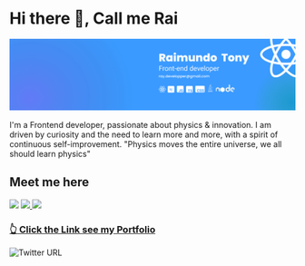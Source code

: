 # Hi there 👋, Call me Rai

<img src="LinkedIn cover - 3(1).png" />

I'm a Frontend developer, passionate about physics & innovation.
I am driven by curiosity and the need to learn more and more, with a spirit of continuous self-improvement.
"Physics moves the entire universe, we all should learn physics"
 
##

<h2>Meet me here</h2>
<div> 
 
  <a href="https://www.instagram.com/mambadev/" target="_blank"><img src="https://img.shields.io/badge/-Instagram-%23E4405F?style=for-the-badge&logo=instagram&logoColor=white" target="_blank"></a>
  <a href = "mailto:ray.developper@gmail.com"><img src="https://img.shields.io/badge/-Gmail-%23333?style=for-the-badge&logo=gmail&logoColor=white" target="_blank">   </a>
  <a href="https://www.linkedin.com/in/rjtony/" target="_blank"><img src="https://img.shields.io/badge/-LinkedIn-%230077B5?style=for-the-badge&logo=linkedin&logoColor=white" target="_blank"></a> 
  
 ### <a href="https://typerguy-io.vercel.app/">👆 Click the Link see my Portfolio </a>
</div>  

![Twitter URL](https://img.shields.io/twitter/url?style=social&url=https%3A%2F%2Ftwitter.com%2Ftyperrguy)
  
